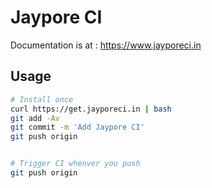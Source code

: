 # Jaypore CI


Documentation is at : https://www.jayporeci.in

## Usage

```bash
# Install once
curl https://get.jayporeci.in | bash
git add -Av
git commit -m 'Add Jaypore CI'
git push origin


# Trigger CI whenver you push
git push origin
```
